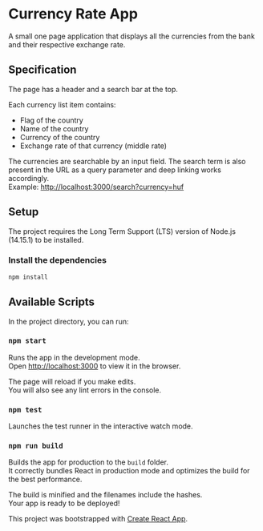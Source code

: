 # Currency Rate App

A small one page application that displays all the currencies from the bank and their respective exchange rate.

## Specification

The page has a header and a search bar at the top.

Each currency list item contains:

- Flag of the country
- Name of the country
- Currency of the country
- Exchange rate of that currency (middle rate)

The currencies are searchable by an input field.
The search term is also present in the URL as a query parameter and deep linking works accordingly.\
Example: [http://localhost:3000/search?currency=huf](http://localhost:3000/search?currency=huf)

## Setup

The project requires the Long Term Support (LTS) version of Node.js (14.15.1) to be installed.

### Install the dependencies

```bash
npm install
```

## Available Scripts

In the project directory, you can run:

### `npm start`

Runs the app in the development mode.\
Open [http://localhost:3000](http://localhost:3000) to view it in the browser.

The page will reload if you make edits.\
You will also see any lint errors in the console.

### `npm test`

Launches the test runner in the interactive watch mode.

### `npm run build`

Builds the app for production to the `build` folder.\
It correctly bundles React in production mode and optimizes the build for the best performance.

The build is minified and the filenames include the hashes.\
Your app is ready to be deployed!

This project was bootstrapped with [Create React App](https://github.com/facebook/create-react-app).
